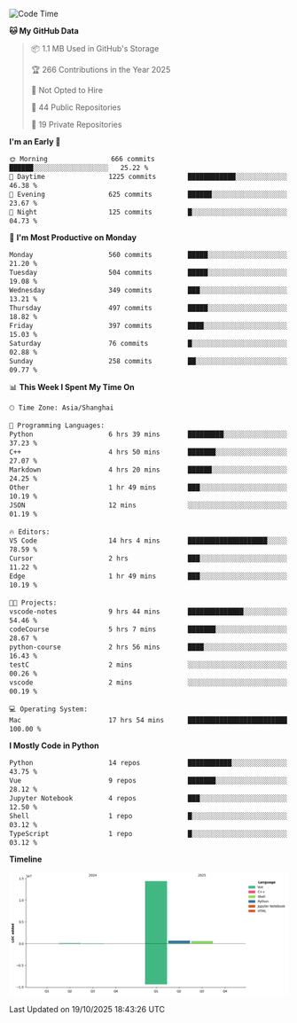 <!--START_SECTION:waka-->
![Code Time](http://img.shields.io/badge/Code%20Time-804%20hrs%2014%20mins-blue)

**🐱 My GitHub Data** 

> 📦 1.1 MB Used in GitHub's Storage 
 > 
> 🏆 266 Contributions in the Year 2025
 > 
> 🚫 Not Opted to Hire
 > 
> 📜 44 Public Repositories 
 > 
> 🔑 19 Private Repositories 
 > 
**I'm an Early 🐤** 

```text
🌞 Morning                666 commits         ██████░░░░░░░░░░░░░░░░░░░   25.22 % 
🌆 Daytime                1225 commits        ████████████░░░░░░░░░░░░░   46.38 % 
🌃 Evening                625 commits         ██████░░░░░░░░░░░░░░░░░░░   23.67 % 
🌙 Night                  125 commits         █░░░░░░░░░░░░░░░░░░░░░░░░   04.73 % 
```
📅 **I'm Most Productive on Monday** 

```text
Monday                   560 commits         █████░░░░░░░░░░░░░░░░░░░░   21.20 % 
Tuesday                  504 commits         █████░░░░░░░░░░░░░░░░░░░░   19.08 % 
Wednesday                349 commits         ███░░░░░░░░░░░░░░░░░░░░░░   13.21 % 
Thursday                 497 commits         █████░░░░░░░░░░░░░░░░░░░░   18.82 % 
Friday                   397 commits         ████░░░░░░░░░░░░░░░░░░░░░   15.03 % 
Saturday                 76 commits          █░░░░░░░░░░░░░░░░░░░░░░░░   02.88 % 
Sunday                   258 commits         ██░░░░░░░░░░░░░░░░░░░░░░░   09.77 % 
```


📊 **This Week I Spent My Time On** 

```text
🕑︎ Time Zone: Asia/Shanghai

💬 Programming Languages: 
Python                   6 hrs 39 mins       █████████░░░░░░░░░░░░░░░░   37.23 % 
C++                      4 hrs 50 mins       ███████░░░░░░░░░░░░░░░░░░   27.07 % 
Markdown                 4 hrs 20 mins       ██████░░░░░░░░░░░░░░░░░░░   24.25 % 
Other                    1 hr 49 mins        ███░░░░░░░░░░░░░░░░░░░░░░   10.19 % 
JSON                     12 mins             ░░░░░░░░░░░░░░░░░░░░░░░░░   01.19 % 

🔥 Editors: 
VS Code                  14 hrs 4 mins       ████████████████████░░░░░   78.59 % 
Cursor                   2 hrs               ███░░░░░░░░░░░░░░░░░░░░░░   11.22 % 
Edge                     1 hr 49 mins        ███░░░░░░░░░░░░░░░░░░░░░░   10.19 % 

🐱‍💻 Projects: 
vscode-notes             9 hrs 44 mins       ██████████████░░░░░░░░░░░   54.46 % 
codeCourse               5 hrs 7 mins        ███████░░░░░░░░░░░░░░░░░░   28.67 % 
python-course            2 hrs 56 mins       ████░░░░░░░░░░░░░░░░░░░░░   16.43 % 
testC                    2 mins              ░░░░░░░░░░░░░░░░░░░░░░░░░   00.26 % 
vscode                   2 mins              ░░░░░░░░░░░░░░░░░░░░░░░░░   00.19 % 

💻 Operating System: 
Mac                      17 hrs 54 mins      █████████████████████████   100.00 % 
```

**I Mostly Code in Python** 

```text
Python                   14 repos            ███████████░░░░░░░░░░░░░░   43.75 % 
Vue                      9 repos             ███████░░░░░░░░░░░░░░░░░░   28.12 % 
Jupyter Notebook         4 repos             ███░░░░░░░░░░░░░░░░░░░░░░   12.50 % 
Shell                    1 repo              █░░░░░░░░░░░░░░░░░░░░░░░░   03.12 % 
TypeScript               1 repo              █░░░░░░░░░░░░░░░░░░░░░░░░   03.12 % 
```



**Timeline**

![Lines of Code chart](https://raw.githubusercontent.com/White1943/White1943/main/assets/bar_graph.png)


 Last Updated on 19/10/2025 18:43:26 UTC
<!--END_SECTION:waka-->
